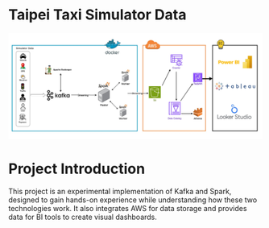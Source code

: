 # Taipei Taxi Simulator Data
![flowchart](Taipei_Taxi_Data_Pipeline.jpg)

# Project Introduction
This project is an experimental implementation of Kafka and Spark, designed to gain hands-on experience while understanding how these two technologies work. It also integrates AWS for data storage and provides data for BI tools to create visual dashboards.
